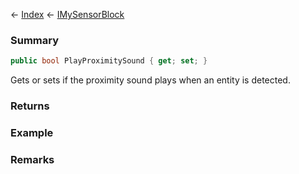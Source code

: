← [Index](Api-Index) ← [IMySensorBlock](Sandbox.ModAPI.Ingame.IMySensorBlock)

### Summary

```csharp
public bool PlayProximitySound { get; set; }
```

Gets or sets if the proximity sound plays when an entity is detected.

### Returns

### Example

### Remarks

